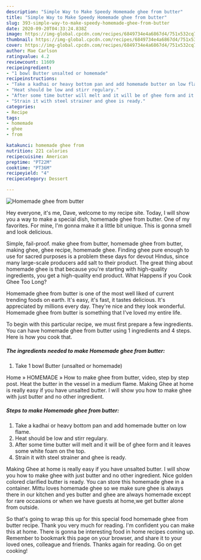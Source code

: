 ```yaml
---
description: "Simple Way to Make Speedy Homemade ghee from butter"
title: "Simple Way to Make Speedy Homemade ghee from butter"
slug: 393-simple-way-to-make-speedy-homemade-ghee-from-butter
date: 2020-09-20T04:33:24.838Z
image: https://img-global.cpcdn.com/recipes/6849734e4a6867d4/751x532cq70/homemade-ghee-from-butter-recipe-main-photo.jpg
thumbnail: https://img-global.cpcdn.com/recipes/6849734e4a6867d4/751x532cq70/homemade-ghee-from-butter-recipe-main-photo.jpg
cover: https://img-global.cpcdn.com/recipes/6849734e4a6867d4/751x532cq70/homemade-ghee-from-butter-recipe-main-photo.jpg
author: Mae Carlson
ratingvalue: 4.2
reviewcount: 11609
recipeingredient:
- "1 bowl Butter unsalted or homemade"
recipeinstructions:
- "Take a kadhai or heavy bottom pan and add homemade butter on low flame."
- "Heat should be low and stirr regulary."
- "After some time butter will melt and it will be of ghee form and it leaves some white foam on the top."
- "Strain it with steel strainer and ghee is ready."
categories:
- Recipe
tags:
- homemade
- ghee
- from

katakunci: homemade ghee from 
nutrition: 221 calories
recipecuisine: American
preptime: "PT22M"
cooktime: "PT36M"
recipeyield: "4"
recipecategory: Dessert

---
```



![Homemade ghee from butter](https://img-global.cpcdn.com/recipes/6849734e4a6867d4/751x532cq70/homemade-ghee-from-butter-recipe-main-photo.jpg)

Hey everyone, it's me, Dave, welcome to my recipe site. Today, I will show you a way to make a special dish, homemade ghee from butter. One of my favorites. For mine, I'm gonna make it a little bit unique. This is gonna smell and look delicious.

Simple, fail-proof. make ghee from butter, homemade ghee from butter, making ghee, ghee recipe, homemade ghee. Finding ghee pure enough to use for sacred purposes is a problem these days for devout Hindus, since many large-scale producers add salt to their product. The great thing about homemade ghee is that because you&#39;re starting with high-quality ingredients, you get a high-quality end product. What Happens if you Cook Ghee Too Long?

Homemade ghee from butter is one of the most well liked of current trending foods on earth. It's easy, it's fast, it tastes delicious. It's appreciated by millions every day. They're nice and they look wonderful. Homemade ghee from butter is something that I've loved my entire life.


To begin with this particular recipe, we must first prepare a few ingredients. You can have homemade ghee from butter using 1 ingredients and 4 steps. Here is how you cook that.

<!--inarticleads1-->

##### The ingredients needed to make Homemade ghee from butter:

1. Take 1 bowl Butter (unsalted or homemade)


Home » HOMEMADE » How to make ghee from butter, video, step by step post. Heat the butter in the vessel in a medium flame. Making Ghee at home is really easy if you have unsalted butter. I will show you how to make ghee with just butter and no other ingredient. 

<!--inarticleads2-->

##### Steps to make Homemade ghee from butter:

1. Take a kadhai or heavy bottom pan and add homemade butter on low flame.
1. Heat should be low and stirr regulary.
1. After some time butter will melt and it will be of ghee form and it leaves some white foam on the top.
1. Strain it with steel strainer and ghee is ready.


Making Ghee at home is really easy if you have unsalted butter. I will show you how to make ghee with just butter and no other ingredient. Nice golden colored clarified butter is ready. You can store this homemade ghee in a container. Mittu loves homemade ghee so we make sure ghee is always there in our kitchen and yes butter and ghee are always homemade except for rare occasions or when we have guests at home,we get butter alone from outside. 

So that's going to wrap this up for this special food homemade ghee from butter recipe. Thank you very much for reading. I'm confident you can make this at home. There is gonna be interesting food in home recipes coming up. Remember to bookmark this page on your browser, and share it to your loved ones, colleague and friends. Thanks again for reading. Go on get cooking!
